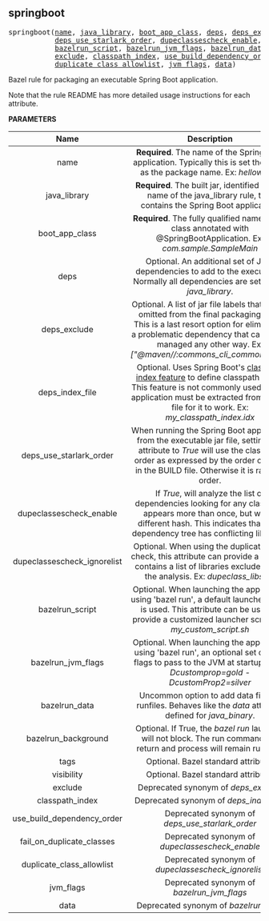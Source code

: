 <!-- Generated with Stardoc: http://skydoc.bazel.build -->

<a name="#springboot"></a>

## springboot

<pre>
springboot(<a href="#springboot-name">name</a>, <a href="#springboot-java_library">java_library</a>, <a href="#springboot-boot_app_class">boot_app_class</a>, <a href="#springboot-deps">deps</a>, <a href="#springboot-deps_exclude">deps_exclude</a>, <a href="#springboot-deps_index_file">deps_index_file</a>,
           <a href="#springboot-deps_use_starlark_order">deps_use_starlark_order</a>, <a href="#springboot-dupeclassescheck_enable">dupeclassescheck_enable</a>, <a href="#springboot-dupeclassescheck_ignorelist">dupeclassescheck_ignorelist</a>,
           <a href="#springboot-bazelrun_script">bazelrun_script</a>, <a href="#springboot-bazelrun_jvm_flags">bazelrun_jvm_flags</a>, <a href="#springboot-bazelrun_data">bazelrun_data</a>, <a href="#springboot-bazelrun_background">bazelrun_background</a>, <a href="#springboot-tags">tags</a>, <a href="#springboot-visibility">visibility</a>,
           <a href="#springboot-exclude">exclude</a>, <a href="#springboot-classpath_index">classpath_index</a>, <a href="#springboot-use_build_dependency_order">use_build_dependency_order</a>, <a href="#springboot-fail_on_duplicate_classes">fail_on_duplicate_classes</a>,
           <a href="#springboot-duplicate_class_allowlist">duplicate_class_allowlist</a>, <a href="#springboot-jvm_flags">jvm_flags</a>, <a href="#springboot-data">data</a>)
</pre>

Bazel rule for packaging an executable Spring Boot application.

Note that the rule README has more detailed usage instructions for each attribute.


**PARAMETERS**


| Name  | Description | Default Value |
| :-------------: | :-------------: | :-------------: |
| name |  **Required**. The name of the Spring Boot application. Typically this is set the same as the package name.   Ex: *helloworld*.   |  none |
| java_library |  **Required**. The built jar, identified by the name of the java_library rule, that contains the   Spring Boot application.   |  none |
| boot_app_class |  **Required**. The fully qualified name of the class annotated with @SpringBootApplication.   Ex: *com.sample.SampleMain*   |  none |
| deps |  Optional. An additional set of Java dependencies to add to the executable.   Normally all dependencies are set on the *java_library*.   |  <code>None</code> |
| deps_exclude |  Optional. A list of jar file labels that will be omitted from the final packaging step.   This is a last resort option for eliminating a problematic dependency that cannot be managed any other way.   Ex: *["@maven//:commons_cli_commons_cli"]*.   |  <code>None</code> |
| deps_index_file |  Optional. Uses Spring Boot's   [classpath index feature](https://docs.spring.io/spring-boot/docs/current/reference/html/appendix-executable-jar-format.html#executable-jar-war-index-files-classpath)   to define classpath order. This feature is not commonly used, as the application must be extracted from the jar   file for it to work. Ex: *my_classpath_index.idx*   |  <code>None</code> |
| deps_use_starlark_order |  When running the Spring Boot application from the executable jar file, setting this attribute to   *True* will use the classpath order as expressed by the order of deps in the BUILD file. Otherwise it is random order.   |  <code>True</code> |
| dupeclassescheck_enable |  If *True*, will analyze the list of dependencies looking for any class that appears more than   once, but with a different hash. This indicates that your dependency tree has conflicting libraries.   |  <code>False</code> |
| dupeclassescheck_ignorelist |  Optional. When using the duplicate class check, this attribute can provide a file   that contains a list of libraries excluded from the analysis. Ex: *dupeclass_libs.txt*   |  <code>None</code> |
| bazelrun_script |  Optional. When launching the application using 'bazel run', a default launcher script is used.   This attribute can be used to provide a customized launcher script. Ex: *my_custom_script.sh*   |  <code>None</code> |
| bazelrun_jvm_flags |  Optional. When launching the application using 'bazel run', an optional set of JVM flags   to pass to the JVM at startup. Ex: *-Dcustomprop=gold -DcustomProp2=silver*   |  <code>None</code> |
| bazelrun_data |  Uncommon option to add data files to runfiles. Behaves like the *data* attribute defined for *java_binary*.   |  <code>None</code> |
| bazelrun_background |  Optional. If True, the *bazel run* launcher will not block. The run command will return and process will remain running.   |  <code>False</code> |
| tags |  Optional. Bazel standard attribute.   |  <code>[]</code> |
| visibility |  Optional. Bazel standard attribute.   |  <code>None</code> |
| exclude |  Deprecated synonym of *deps_exclude*   |  <code>[]</code> |
| classpath_index |  Deprecated synonym of *deps_index_file*   |  <code>"@rules_spring//springboot:empty.txt"</code> |
| use_build_dependency_order |  Deprecated synonym of *deps_use_starlark_order*   |  <code>True</code> |
| fail_on_duplicate_classes |  Deprecated synonym of *dupeclassescheck_enable*   |  <code>False</code> |
| duplicate_class_allowlist |  Deprecated synonym of *dupeclassescheck_ignorelist*   |  <code>None</code> |
| jvm_flags |  Deprecated synonym of *bazelrun_jvm_flags*   |  <code>""</code> |
| data |  Deprecated synonym of *bazelrun_data*   |  <code>[]</code> |

